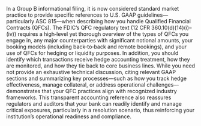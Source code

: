 In a Group B informational filing, it is now considered standard market practice to provide specific references to U.S. GAAP guidelines—particularly ASC 815—when describing how you handle Qualified Financial Contracts (QFCs). The FDIC’s QFC regulatory text (12 CFR 360.10(d)(14)(i)–(iv)) requires a high‐level yet thorough overview of the types of QFCs you engage in, any major counterparties with significant notional amounts, your booking models (including back‐to‐back and remote bookings), and your use of QFCs for hedging or liquidity purposes. In addition, you should identify which transactions receive hedge accounting treatment, how they are monitored, and how they tie back to core business lines. While you need not provide an exhaustive technical discussion, citing relevant GAAP sections and summarizing key processes—such as how you track hedge effectiveness, manage collateral, or address operational challenges—demonstrates that your QFC practices align with recognized industry frameworks. This transparent accounting reference also reassures regulators and auditors that your bank can readily identify and manage critical exposures, particularly in a resolution scenario, thus reinforcing your institution’s operational readiness and compliance.
